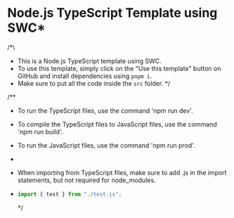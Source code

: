 # Node.js TypeScript Template using SWC*

/\*\

- This is a Node.js TypeScript template using SWC.
- To use this template, simply click on the "Use this template" button on GitHub and install dependencies using `pnpm i`.
- Make sure to put all the code inside the `src` folder.
  \*/

/\*\*

- To run the TypeScript files, use the command 'npm run dev'.
- To compile the TypeScript files to JavaScript files, use the command 'npm run build'.
- To run the JavaScript files, use the command 'npm run prod'.
-
- When importing from TypeScript files, make sure to add .js in the import statements, but not required for node_modules.

- ```jsx
  import { test } from "./test.js";
  ```

  \*/
